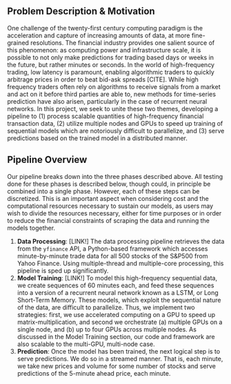 ## Problem Description & Motivation

One challenge of the twenty-first century computing paradigm is the acceleration and capture of increasing amounts of data, at more fine-grained resolutions. The financial industry provides one salient source of this phenomenon: as computing power and infrastructure scale, it is possible to not only make predictions for trading based days or weeks in the future, but rather minutes or seconds. In the world of high-frequency trading, low latency is paramount, enabling algorithmic traders to quickly arbitrage prices in order to beat bid-ask spreads [CITE]. While high frequency traders often rely on algorithms to receive signals from a market and act on it before third parties are able to, new methods for time-series prediction have also arisen, particularly in the case of recurrent neural networks. In this project, we seek to unite these two themes, developing a pipeline to (1) process scalable quantities of high-frequency financial transaction data, (2) utilize multiple nodes and GPUs to speed up training of sequential models which are notoriously difficult to parallelize, and (3) serve predictions based on the trained model in a distributed manner.

## Pipeline Overview

Our pipeline breaks down into the three phases described above. All testing done for these phases is described below, though could, in principle be combined into a single phase. However, each of these steps can be discretized. This is an important aspect when considering cost and the computational resources necessary to sustain our models, as users may wish to divide the resources necessary, either for time purposes or in order to reduce the financial constraints of scraping the data and running the models together.

1. **Data Processing**: [LINK!] The data processing pipeline retrieves the data from the `yfinance` API, a Python-based framework which accesses minute-by-minute trade data for all 500 stocks of the S&P500 from Yahoo Finance. Using multiple-thread and multiple-core processing, this pipeline is sped up significantly.
2. **Model Training**: [LINK!] To model this high-frequency sequential data, we create sequences of 60 minutes each, and feed these sequences into a version of a recurrent neural network known as a LSTM, or Long Short-Term Memory. These models, which exploit the sequential nature of the data, are difficult to parallelize. Thus, we implement two strategies: first, we use accelerated computing on a GPU to speed up matrix-multiplication, and second we orchestrate (a) multiple GPUs on a single node, and (b) up to four GPUs across multiple nodes. As discussed in the Model Training section, our code and framework are also scalable to the multi-GPU, multi-node case.
3. **Prediction**: Once the model has been trained, the next logical step is to serve predictions. We do so in a streamed manner. That is, each minute, we take new prices and volume for some number of stocks and serve predictions of the 5-minute ahead price, each minute.